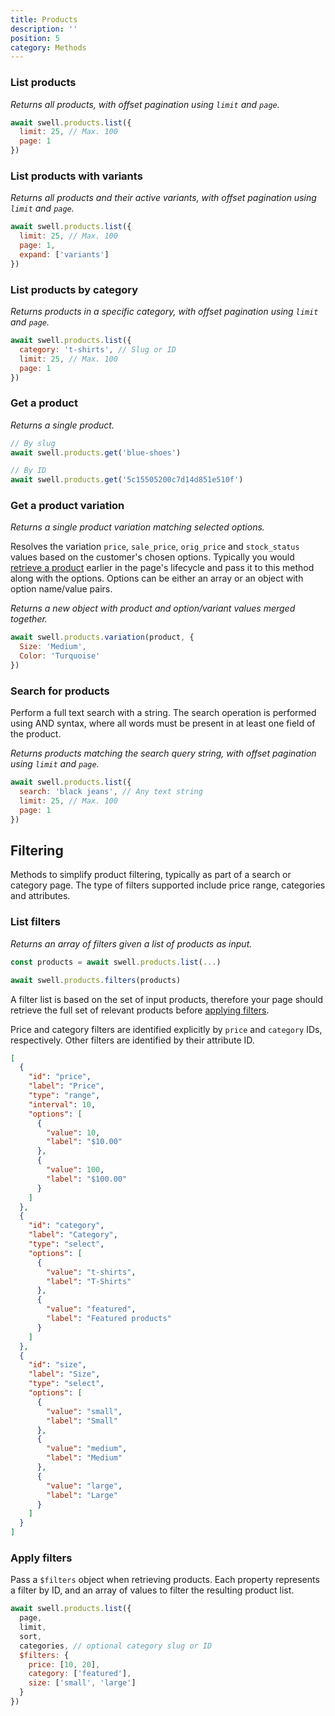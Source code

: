 ```yaml
---
title: Products
description: ''
position: 5
category: Methods
---
```


### List products

_Returns all products, with offset pagination using `limit` and `page`._

```javascript
await swell.products.list({
  limit: 25, // Max. 100
  page: 1
})
```

### List products with variants

_Returns all products and their active variants, with offset pagination using `limit` and `page`._

```javascript
await swell.products.list({
  limit: 25, // Max. 100
  page: 1,
  expand: ['variants']
})
```

### List products by category

_Returns products in a specific category, with offset pagination using `limit` and `page`._

```javascript
await swell.products.list({
  category: 't-shirts', // Slug or ID
  limit: 25, // Max. 100
  page: 1
})
```

### Get a product

_Returns a single product._

```javascript
// By slug
await swell.products.get('blue-shoes')

// By ID
await swell.products.get('5c15505200c7d14d851e510f')
```

### Get a product variation

_Returns a single product variation matching selected options._

Resolves the variation `price`, `sale_price`, `orig_price` and `stock_status` values based on the customer's chosen options. Typically you would <a href="#get-a-product">retrieve a product</a> earlier in the page's lifecycle and pass it to this method along with the options. Options can be either an array or an object with option name/value pairs.

_Returns a new object with product and option/variant values merged together._

```javascript
await swell.products.variation(product, {
  Size: 'Medium',
  Color: 'Turquoise'
})
```

### Search for products

Perform a full text search with a string. The search operation is performed using AND syntax, where all words must be present in at least one field of the product.

_Returns products matching the search query string, with offset pagination using `limit` and `page`._

```javascript
await swell.products.list({
  search: 'black jeans', // Any text string
  limit: 25, // Max. 100
  page: 1
})
```

## Filtering

Methods to simplify product filtering, typically as part of a search or category page. The type of filters supported include price range, categories and attributes.

### List filters

_Returns an array of filters given a list of products as input._

```javascript
const products = await swell.products.list(...)

await swell.products.filters(products)
```


<alert type="success">
A filter list is based on the set of input products, therefore your page should retrieve the full set of relevant products before <a href="#apply-filters">applying filters</a>.
</alert>

Price and category filters are identified explicitly by `price` and `category` IDs, respectively. Other filters are identified by their attribute ID.

```json
[
  {
    "id": "price",
    "label": "Price",
    "type": "range",
    "interval": 10,
    "options": [
      {
        "value": 10,
        "label": "$10.00"
      },
      {
        "value": 100,
        "label": "$100.00"
      }
    ]
  },
  {
    "id": "category",
    "label": "Category",
    "type": "select",
    "options": [
      {
        "value": "t-shirts",
        "label": "T-Shirts"
      },
      {
        "value": "featured",
        "label": "Featured products"
      }
    ]
  },
  {
    "id": "size",
    "label": "Size",
    "type": "select",
    "options": [
      {
        "value": "small",
        "label": "Small"
      },
      {
        "value": "medium",
        "label": "Medium"
      },
      {
        "value": "large",
        "label": "Large"
      }
    ]
  }
]
```

### Apply filters

Pass a `$filters` object when retrieving products. Each property represents a filter by ID, and an array of values to filter the resulting product list.

```javascript
await swell.products.list({
  page,
  limit,
  sort,
  categories, // optional category slug or ID
  $filters: {
    price: [10, 20],
    category: ['featured'],
    size: ['small', 'large']
  }
})
```

<br />
